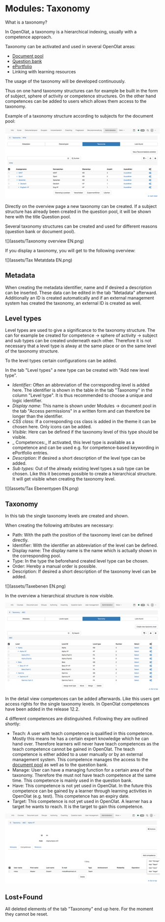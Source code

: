 # Modules: Taxonomy

What is a taxonomy?

In OpenOlat, a taxonomy is a hierarchical indexing, usually with a competence
approach.

Taxonomy can be activated and used in several OpenOlat areas:

  * [Document pool](Modules%EF%B9%95+Document+pool.html)
  * [Question bank](Question+Bank.html)
  * [ePortfolio](Competences+tags.html)
  * Linking with learning resources

The usage of the taxonomy will be developed continuously.

Thus on one hand taxonomy structures can for example be built in the form of
subject, sphere of activity or competence structures. On the other hand
competences can be added to users which allows them access to the taxonomy.

Example of a taxonomy structure according to subjects for the document pool:

![](assets/Taxonomie_Struktur_DE.png)

Directly on the overview page a new taxonomy can be created. If a subject
structure has already been created in the question pool, it will be shown here
with the title Question pool.

Several taxonomy structures can be created and used for different reasons
(question bank or document pool).

![](assets/Taxonomy overview EN.png)

If you display a taxonomy, you will get to the following overview:

![](assets/Tax Metatdata EN.png)

## Metadata

When creating the metadata identifier, name and if desired a description can
be inserted. These data can be edited in the tab "Metadata" afterward.
Additionally an ID is created automatically and if an external management
system has created the taxonomy, an external ID is created as well.

  

## Level types

Level types are used to give a significance to the taxonomy structure. The can
for example be created for competence → sphere of activity → subject and sub
types can be created underneath each other. Therefore it is not necessary that
a level type is alway at the same place or on the same level of the taxonomy
structure.

To the level types certain configurations can be added.

In the tab "Level types" a new type can be created with "Add new level type".

  *  _Identifier:_ Often an abbreviation of the corresponding level is added here. The identifier is shown in the table in the tab "Taxonomy" in the column "Level type". It is thus recommended to choose a unique and logic identifier. 
  *  _Display name:_ This name is shown under Modules → document pool in the tab "Access permissions" in a written form and can therefore be longer than the identifier. 
  *  _CSS class:_ If a corresponding css class is added in the theme it can be chosen here. Only icons can be added.  
  *  _Visible:_ Here can be defined if the taxonomy level of this type should be visible.
  *  _ Competences:_ If activated, this level type is available as a competence and can be used e.g. for competence-based keywording in ePortfolio entries.
  *  _Description:_ If desired a short description of the level type can be added.
  *  _Sub types:_ Out of the already existing level types a sub type can be chosen. Like this it becomes possible to create a hierarchical structure. It will get visible when creating the taxonomy level.

![](assets/Tax Ebenentypen EN.png)

## Taxonomy

In this tab the single taxonomy levels are created and shown.

When creating the following attributes are necessary:

  * Path: With the path the position of the taxonomy level can be defined directly.
  * Identifier: With the identifier an abbreviation of the level can be defined.
  * Display name: The display name is the name which is actually shown in the corresponding pool. 
  * Type: In the type the beforehand created level type can be chosen.
  * Order: Hereby a manual order is possible.
  * Description: If desired a short description of the taxonomy level can be added.

![](assets/Taxebenen EN.png)

In the overview a hierarchical structure is now visible.

![](assets/Taxonomy_taxonomy.png)

In the detail view competences can be added afterwards. Like this users get
access rights for the single taxonomy levels. In OpenOlat competences have
been added in the release 12.2.

4 different competences are distinguished. Following they are outlined
shortly:

  * Teach: A user with teach competence is qualified in this competence. Mostly this means he has a certain expert knowledge which he can hand over. Therefore learners will never have teach competences as the teach competence cannot be gained in OpenOlat. The teach competence is either added to a user manually or by an external management system. This competence manages the access to the [document pool](https://confluence.openolat.org/display/OO123DE/Modules%3A+Document+pool) as well as to the question bank.
  * Manage: User can have a managing function for a certain area of the taxonomy. Therefore the must not have teach competence at the same time. This competence is mainly used in the question bank.
  * Have: This competence is not yet used in OpenOlat. In the future this competence can be gained by a learner through learning activities in OpenOlat (e.g. test). This competence has an expiry date.
  * Target: This competence is not yet used in OpenOlat. A learner has a target he wants to reach. It is the target to gain this competence.

![](assets/taxonomy_competences.png)

## Lost+Found

All deleted elements of the tab "Taxonomy" end up here. For the moment they
cannot be reset.

